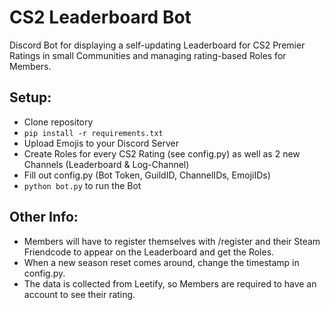 # CS2 Leaderboard Bot

Discord Bot for displaying a self-updating Leaderboard for CS2 Premier Ratings in small Communities and managing rating-based Roles for Members.

## Setup:

- Clone repository
- `pip install -r requirements.txt`
- Upload Emojis to your Discord Server
- Create Roles for every CS2 Rating (see config.py) as well as 2 new Channels (Leaderboard & Log-Channel)
- Fill out config.py (Bot Token, GuildID, ChannelIDs, EmojiIDs)
- `python bot.py` to run the Bot

## Other Info:

- Members will have to register themselves with /register and their Steam Friendcode to appear on the Leaderboard and get the Roles.
- When a new season reset comes around, change the timestamp in config.py.
- The data is collected from Leetify, so Members are required to have an account to see their rating.
